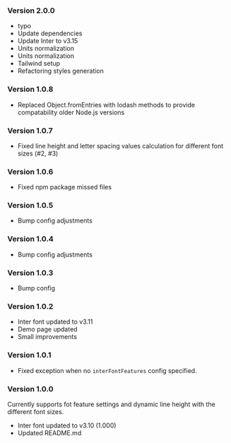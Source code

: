 ### Version 2.0.0

- typo
- Update dependencies
- Update Inter to v3.15
- Units normalization
- Units normalization
- Tailwind setup
- Refactoring styles generation

### Version 1.0.8

- Replaced Object.fromEntries with lodash methods to provide compatability older Node.js versions

### Version 1.0.7

- Fixed line height and letter spacing values calculation for different font sizes (#2, #3)

### Version 1.0.6

- Fixed npm package missed files

### Version 1.0.5

- Bump config adjustments

### Version 1.0.4

- Bump config adjustments

### Version 1.0.3

- Bump config

### Version 1.0.2

- Inter font updated to v3.11
- Demo page updated
- Small improvements

### Version 1.0.1

- Fixed exception when no `interFontFeatures` config specified.

### Version 1.0.0

Currently supports fot feature settings and dynamic line height with the different font sizes.

- Inter font updated to v3.10 (1.000)
- Updated README.md
